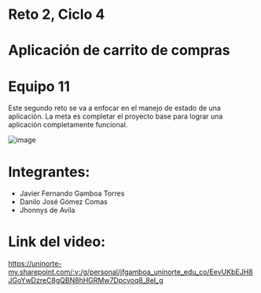 # Reto 2, Ciclo 4
# Aplicación de carrito de compras
# Equipo 11
Este segundo reto se va a enfocar en el manejo de estado de una aplicación. La meta es completar el proyecto base para lograr una aplicación completamente funcional.

![image](https://user-images.githubusercontent.com/113115217/202606597-ca44560a-4050-476e-bb45-94e5fbf531aa.png)

# Integrantes:
- Javier Fernando Gamboa Torres
- Danilo José Gómez Comas
- Jhonnys de Avila
# Link del video:
https://uninorte-my.sharepoint.com/:v:/g/personal/jfgamboa_uninorte_edu_co/EevUKbEJH8JGoYwDzreC8gQBN8hHGRMw7Dpcvoq8_8eI_g
